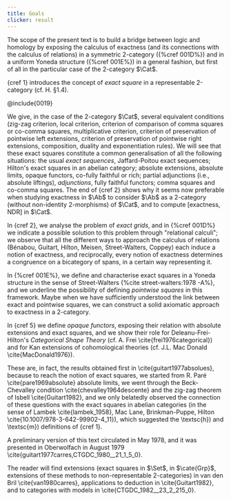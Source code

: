```yaml
---
title: Goals
clicker: result
---
```



The scope of the present text is to build a bridge between logic and homology by exposing the calculus of exactness (and its connections with the calculus of relations) in a symmetric 2-category ({%cref 001D%}) and in a uniform Yoneda structure ({%cref 001E%}) in a general fashion, but first of all in the particular case of the 2-category $\Cat$.

{cref 1} introduces the concept of *exact square* in a representable 2-category (cf. H. §1.4).

@include{0019}

We give, in the case of the 2-category $\Cat$, several equivalent conditions (zig-zag criterion, local criterion, criterion of comparison of comma squares or co-comma squares, multiplicative criterion, criterion of preservation of pointwise left extensions, criterion of preservation of pointwise right extensions, composition, duality and exponentiation rules). We will see that these exact squares constitute a common generalisation of all the following situations: the usual *exact sequences*, Jaffard-Poitou exact sequences; Hilton's exact squares in an abelian category; absolute extensions, absolute limits, opaque functors, co-fully faithful or rich; partial adjunctions (i.e., absolute liftings), *adjunctions*, fully faithful functors; comma squares and co-comma squares. The end of {cref 2} shows why it seems now preferable when studying exactness in $\Ab$ to consider $\Ab$ as a 2-category (without non-identity 2-morphisms) of $\Cat$, and to compute [exactness, NDR] in $\Cat$.

In {cref 2}, we analyse the problem of *exact grids*, and in {%cref 001D%} we indicate a possible solution to this problem through "relational calculi"; we observe that all the different ways to approach the calculus of relations (Bénabou, Guitart, Hilton, Meisen, Street-Walters, Coppey) each induce a notion of exactness, and reciprocally, every notion of exactness determines a congruence on a bicategory of spans, in a certain way representing it.

In {%cref 001E%}, we define and characterise exact squares in a Yoneda structure in the sense of Street-Walters {%cite street-walters:1978 -A%}, and we underline the possibility of defining *pointwise squares* in this framework. Maybe when we have sufficiently understood the link between exact and pointwise squares, we can construct a solid axiomatic approach to exactness in a 2-category.

In {cref 5} we define *opaque functors*, exposing their relation with absolute extensions and exact squares, and we show their role for Deleanu-Frei-Hilton's *Categorical Shape Theory* (cf. A. Frei \cite{frei1976categorical}) and for Kan extensions of cohomological theories (cf. J.L. Mac Donald \cite{MacDonald1976}).

These are, in fact, the results obtained first in \cite{guitart1977absolues}, because to reach the notion of exact squares, we started from R. Paré \cite{pare1969absolute} absolute limits, we went through the Beck-Chevalley condition \cite{chevalley1964descente} and the zig-zag theorem of Isbell \cite{Guitart1982}, and we only belatedly observed the connection of these questions with
the exact squares in abelian categories (in the sense of Lambek \cite{lambek_1958}, Mac Lane,
Brinkman-Puppe, Hilton \cite{10.1007/978-3-642-99902-4_11}), which suggested the \textsc{h}) and \textsc{m}) definitions of {cref 1}.

A preliminary version of this text circulated in May 1978, and it was presented in Oberwolfach in August 1979 \cite{guitart1977carres,CTGDC_1980__21_1_5_0}.

The reader will find extensions (exact squares in $\Set$, in $\cate{Grp}$, extensions of these methods to non-representable 2-categories) in van den Bril \cite{van1980carres}, applications to deduction in \cite{Guitart1982}, and to categories with models in \cite{CTGDC_1982__23_2_215_0}.
